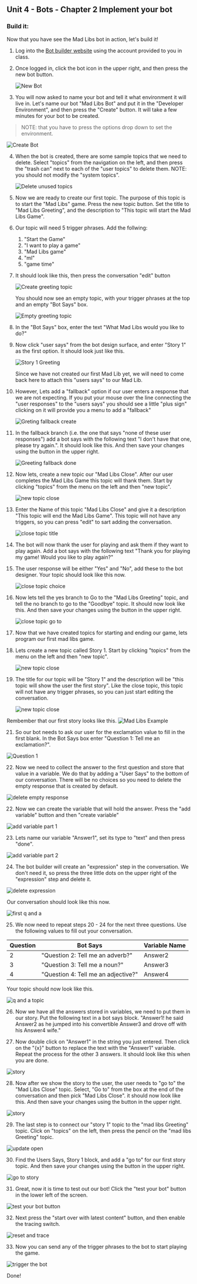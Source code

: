 ## Unit 4 - Bots - Chapter 2 Implement your bot


### Build it:

Now that you have see the Mad Libs bot in action, let's build it!


1. Log into the [Bot builder website](https://va.ai.dynamics.com) using the account provided to you in class. 
2. Once logged in, click the bot icon in the upper right, and then press the new bot button.

    ![New Bot](./img/mlbot01.png)

3. You will now asked to name your bot and tell it what environment it will live in. Let's name our bot "Mad Libs Bot" and put it in the "Developer Environment", and then press the "Create" button. It will take a few minutes for your bot to be created.
> NOTE: that you have to press the options drop down to set the environment. 

![Create Bot](./img/mlbot02.png)

4. When the bot is created, there are some sample topics that we need to delete. Select "topics" from the navigation on the left, and then press the "trash can" next to each of the "user topics" to delete them. NOTE: you should not modify the "system topics".

    ![Delete unused topics](./img/mlbot03.png)

6. Now we are ready to create our first topic. The purpose of this topic is to start the "Mad Libs" game. Press the new topic button. Set the title to "Mad Libs Greeting", and the description to "This topic will start the Mad Libs Game". 
   
7. Our topic will need 5 trigger phrases. Add the follwing:
   1. "Start the Game"
   2. "I want to play a game"
   3. "Mad Libs game"
   4. "ml"
   5. "game time"

8. It should look like this, then press the conversation "edit" button

    ![Create greeting topic](./img/mlbot04.png)

    You should now see an empty topic, with your trigger phrases at the top and an empty "Bot Says" box.

    ![Empty greeting topic](./img/mlbot05.png)

9. In the "Bot Says" box, enter the text "What Mad Libs would you like to do?"

10. Now click "user says" from the bot design surface, and enter "Story 1" as the first option. It should look just like this. 

    ![Story 1 Greeting](./img/mlbot06.png)

    Since we have not created our first Mad Lib yet, we will need to come back here to attach this "users says" to our Mad Lib. 

11. However, Lets add a "fallback" option if our user enters a response that we are not expecting. If you put your mouse over the line connecting the "user responses" to the "users says" you should see a little "plus sign" clicking on it will provide you a menu to add a "fallback"

    ![Greting fallback create](./img/mlbot07.png)

12. In the fallback branch (i.e. the one that says "none of these user responses") add a bot says with the following text "I don't have that one, please try again.". It should look like this. And then save your changes using the button in the upper right. 

    ![Greeting fallback done](./img/mlbot08.png)

13. Now lets, create a new topic our "Mad Libs Close". After our user completes the Mad Libs Game this topic will thank them. Start by clicking "topics" from the menu on the left and then "new topic".

    ![new topic close](./img/mlbot09.png)

14. Enter the Name of this topic "Mad Libs Close" and give it a description "This topic will end the Mad Libs Game". This topic will not have any triggers, so you can press "edit" to sart adding the conversation. 

    ![close topic title](./img/mlbot10.png)

15. The bot will now thank the user for playing and ask them if they want to play again. Add a bot says with the following text "Thank you for playing my game! Would you like to play again?"

16. The user response will be either "Yes" and "No", add these to the bot designer. Your topic should look like this now. 

    ![close topic choice](./img/mlbot11.png)

17. Now lets tell the yes branch to Go to the "Mad Libs Greeting" topic, and tell the no branch to go to the "Goodbye" topic. It should now look like this. And then save your changes using the button in the upper right. 

    ![close topic go to](./img/mlbot12.png)

18.  Now that we have created topics for starting and ending our game, lets program our first mad libs game. 

19. Lets create a new topic called Story 1.  Start by clicking "topics" from the menu on the left and then "new topic".

    ![new topic close](./img/mlbot09.png)

20. The title for our topic will be "Story 1" and the description will be "this topic will show the user the first story". Like the close topic, this topic will not have any trigger phrases, so you can just start editing the conversation. 

    ![new topic close](./img/mlbot13.png)

Rembember that our first story looks like this.
![Mad Libs Example](./img/ml01.png)

21.  So our bot needs to ask our user for the exclamation value to fill in the first blank. In the Bot Says box enter "Question 1: Tell me an exclamation?".

![Question 1](./img/mlbot14.png)

22. Now we need to collect the answer to the first question and store that value in a variable. We do that by adding a "User Says" to the bottom of our conversation. There will be no choices so you need to delete the empty response that is created by default.  

![delete empty response](./img/mlbot15.png)

22. Now we can create the variable that will hold the answer. Press the "add variable" button and then "create variable" 

![add variable part 1](./img/mlbot16.png)

23. Lets name our variable "Answer1", set its type to "text" and then press "done".

![add variable part 2](./img/mlbot17.png)

24. The bot builder will create an "expression" step in the conversation. We don't need it, so press the three little dots on the upper right of the "expression" step and delete it. 

![delete expression](./img/mlbot18.png)

Our conversation should look like this now. 

![first q and a](./img/mlbot19.png)

25. We now need to repeat steps 20 - 24 for the next three questions. Use the following values to fill out your conversation. 


| Question | Bot Says | Variable Name |
| -------- | -------- | -------------- |
| 2 | "Question 2: Tell me an adverb?" | Answer2 |
| 3 | "Question 3: Tell me a noun?" | Answer3 |
| 4 | "Question 4: Tell me an adjective?" | Answer4 |

Your topic should now look like this.
 
![q and a topic](./img/mlbot20.png)

26.  Now we have all the answers stored in variables, we need to put them in our story. Put the following text in a bot says block. "Answer1! he said Answer2 as he jumped into his convertible Answer3 and drove off with his Answer4 wife." 

27. Now double click on "Answer1" in the string you just entered. Then click on the "{x}" button to replace the text with the "Answer1" variable. Repeat the process for the other 3 answers. It should look like this when you are done. 

![story](./img/mlbot21.png)

28. Now after we show the story to the user, the user needs to "go to" the "Mad Libs Close" topic. Select, "Go to" from the box at the end of the conversation and then pick "Mad Libs Close". it should now look like this. And then save your changes using the button in the upper right. 

![story](./img/mlbot22.png)


29. The last step is to connect our "story 1" topic to the "mad libs Greeting" topic. Click on "topics" on the left, then press the pencil on the "mad libs Greeting" topic. 

![update open](./img/mlbot23.png)

30. Find the Users Says, Story 1 block, and add a "go to" for our first story topic. And then save your changes using the button in the upper right. 

![go to story](./img/mlbot24.png)

31. Great, now it is time to test out our bot! Click the "test your bot" button in the lower left of the screen.

![test your bot button ](./img/mlbot25.png)

32. Next press the "start over with latest content" button, and then enable the tracing switch. 

![reset and trace](./img/mlbot26.png)

33. Now you can send any of the trigger phrases to the bot to start playing the game.

![trigger the bot](./img/mlbot27.png)

Done!
